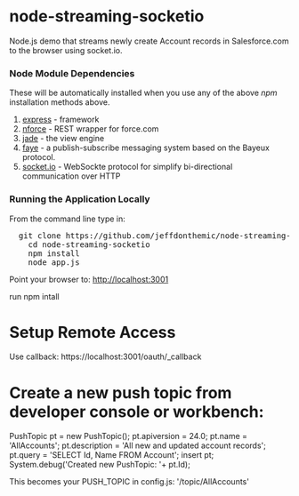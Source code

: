 node-streaming-socketio
=======================

Node.js demo that streams newly create Account records in Salesforce.com to the browser using socket.io.

### Node Module Dependencies

These will be automatically installed when you use any of the above *npm* installation methods above.

1. [express](http://expressjs.com/) - framework
2. [nforce](https://github.com/kevinohara80/nforce) - REST wrapper for force.com
3. [jade](http://jade-lang.com/) - the view engine
4. [faye](hhttp://faye.jcoglan.com/) - a publish-subscribe messaging system based on the Bayeux protocol.
5. [socket.io](http://jade-lang.com/) - WebSockte protocol for simplify bi-directional communication over HTTP

### Running the Application Locally

From the command line type in:
<pre>  git clone https://github.com/jeffdonthemic/node-streaming-socketio.git
	cd node-streaming-socketio
	npm install
	node app.js
</pre>

Point your browser to: [http://localhost:3001](http://localhost:3001)


run npm intall

Setup Remote Access
===================
Use callback: https://localhost:3001/oauth/_callback

Create a new push topic from developer console or workbench:
===================

PushTopic pt = new PushTopic();
pt.apiversion = 24.0;
pt.name = 'AllAccounts';
pt.description = 'All new and updated account records';
pt.query = 'SELECT Id, Name FROM Account';
insert pt;
System.debug('Created new PushTopic: '+ pt.Id);

This becomes your PUSH_TOPIC in config.js: '/topic/AllAccounts'
